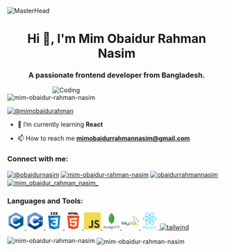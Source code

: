 ![MasterHead](https://cutewallpaper.org/thumb/281/5k-coffee-coding-coder-developer-8k-programming-laptop-amoled-black-and-white-jzijc.jpg)
<h1 align="center">Hi 👋, I'm Mim Obaidur Rahman Nasim</h1>
<h3 align="center">A passionate frontend developer from Bangladesh.</h3>

<img align="right" alt="Coding" width="400" src="https://media3.giphy.com/media/v1.Y2lkPTc5MGI3NjExd3ByeGN4MG1tZWluejZhbnhuNmIwb3Z0NnZkNTRtYmZ1aDUxYjVtdSZlcD12MV9pbnRlcm5hbF9naWZfYnlfaWQmY3Q9Zw/qgQUggAC3Pfv687qPC/giphy.gif">

<p align="left"> <img src="https://komarev.com/ghpvc/?username=mim-obaidur-rahman-nasim&label=Profile%20views&color=0e75b6&style=flat" alt="mim-obaidur-rahman-nasim" /> </p>

<p align="left"> <a href="https://twitter.com/@mimobaidurahman" target="blank"><img src="https://img.shields.io/twitter/follow/@mimobaidurahman?logo=twitter&style=for-the-badge" alt="@mimobaidurahman" /></a> </p>

- 🌱 I’m currently learning **React**

- 📫 How to reach me **mimobaidurrahmannasim@gmail.com**

<h3 align="left">Connect with me:</h3>
<p align="left">
<a href="https://twitter.com/@obaidurnasim" target="blank"><img align="center" src="https://raw.githubusercontent.com/rahuldkjain/github-profile-readme-generator/master/src/images/icons/Social/twitter.svg" alt="@obaidurnasim" height="30" width="40" /></a>
<a href="https://linkedin.com/in/mim-obaidur-rahman-nasim" target="blank"><img align="center" src="https://raw.githubusercontent.com/rahuldkjain/github-profile-readme-generator/master/src/images/icons/Social/linked-in-alt.svg" alt="mim-obaidur-rahman-nasim" height="30" width="40" /></a>
<a href="https://fb.com/obaidurrahmannasim" target="blank"><img align="center" src="https://raw.githubusercontent.com/rahuldkjain/github-profile-readme-generator/master/src/images/icons/Social/facebook.svg" alt="obaidurrahmannasim" height="30" width="40" /></a>
<a href="https://instagram.com/mim_obaidur_rahman_nasim_" target="blank"><img align="center" src="https://raw.githubusercontent.com/rahuldkjain/github-profile-readme-generator/master/src/images/icons/Social/instagram.svg" alt="mim_obaidur_rahman_nasim_" height="30" width="40" /></a>
</p>

<h3 align="left">Languages and Tools:</h3>
<p align="left"> <a href="https://www.cprogramming.com/" target="_blank" rel="noreferrer"> <img src="https://raw.githubusercontent.com/devicons/devicon/master/icons/c/c-original.svg" alt="c" width="40" height="40"/> </a> <a href="https://www.w3schools.com/cpp/" target="_blank" rel="noreferrer"> <img src="https://raw.githubusercontent.com/devicons/devicon/master/icons/cplusplus/cplusplus-original.svg" alt="cplusplus" width="40" height="40"/> </a> <a href="https://www.w3schools.com/css/" target="_blank" rel="noreferrer"> <img src="https://raw.githubusercontent.com/devicons/devicon/master/icons/css3/css3-original-wordmark.svg" alt="css3" width="40" height="40"/> </a> <a href="https://www.w3.org/html/" target="_blank" rel="noreferrer"> <img src="https://raw.githubusercontent.com/devicons/devicon/master/icons/html5/html5-original-wordmark.svg" alt="html5" width="40" height="40"/> </a> <a href="https://developer.mozilla.org/en-US/docs/Web/JavaScript" target="_blank" rel="noreferrer"> <img src="https://raw.githubusercontent.com/devicons/devicon/master/icons/javascript/javascript-original.svg" alt="javascript" width="40" height="40"/> </a> <a href="https://www.mongodb.com/" target="_blank" rel="noreferrer"> <img src="https://raw.githubusercontent.com/devicons/devicon/master/icons/mongodb/mongodb-original-wordmark.svg" alt="mongodb" width="40" height="40"/> </a> <a href="https://www.mysql.com/" target="_blank" rel="noreferrer"> <img src="https://raw.githubusercontent.com/devicons/devicon/master/icons/mysql/mysql-original-wordmark.svg" alt="mysql" width="40" height="40"/> </a> <a href="https://reactjs.org/" target="_blank" rel="noreferrer"> <img src="https://raw.githubusercontent.com/devicons/devicon/master/icons/react/react-original-wordmark.svg" alt="react" width="40" height="40"/> </a> <a href="https://tailwindcss.com/" target="_blank" rel="noreferrer"> <img src="https://www.vectorlogo.zone/logos/tailwindcss/tailwindcss-icon.svg" alt="tailwind" width="40" height="40"/> </a> </p>

<p><img align="left" src="https://github-readme-stats.vercel.app/api/top-langs?username=mim-obaidur-rahman-nasim&show_icons=true&locale=en&layout=compact" alt="mim-obaidur-rahman-nasim" /></p>

<p>&nbsp;<img align="center" src="https://github-readme-stats.vercel.app/api?username=mim-obaidur-rahman-nasim&show_icons=true&locale=en" alt="mim-obaidur-rahman-nasim" /></p>


